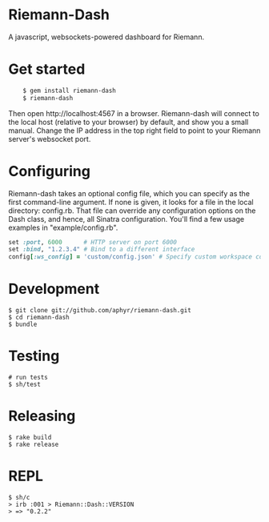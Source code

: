 Riemann-Dash
============

A javascript, websockets-powered dashboard for Riemann.

Get started
==========

``` bash
    $ gem install riemann-dash
    $ riemann-dash
```

Then open http://localhost:4567 in a browser. Riemann-dash will connect to the
local host (relative to your browser) by default, and show you a small manual.
Change the IP address in the top right field to point to your Riemann server's
websocket port.

Configuring
===========

Riemann-dash takes an optional config file, which you can specify as the first
command-line argument. If none is given, it looks for a file in the local
directory: config.rb. That file can override any configuration options on the
Dash class, and hence, all Sinatra configuration. You'll find a few usage
examples in "example/config.rb".

``` ruby
set :port, 6000      # HTTP server on port 6000
set :bind, "1.2.3.4" # Bind to a different interface
config[:ws_config] = 'custom/config.json' # Specify custom workspace config
```



Development
===========

    $ git clone git://github.com/aphyr/riemann-dash.git
    $ cd riemann-dash
    $ bundle

Testing
=======
    # run tests
    $ sh/test

Releasing
==========
    $ rake build
    $ rake release

REPL
====
    $ sh/c
    > irb :001 > Riemann::Dash::VERSION
    > => "0.2.2"
